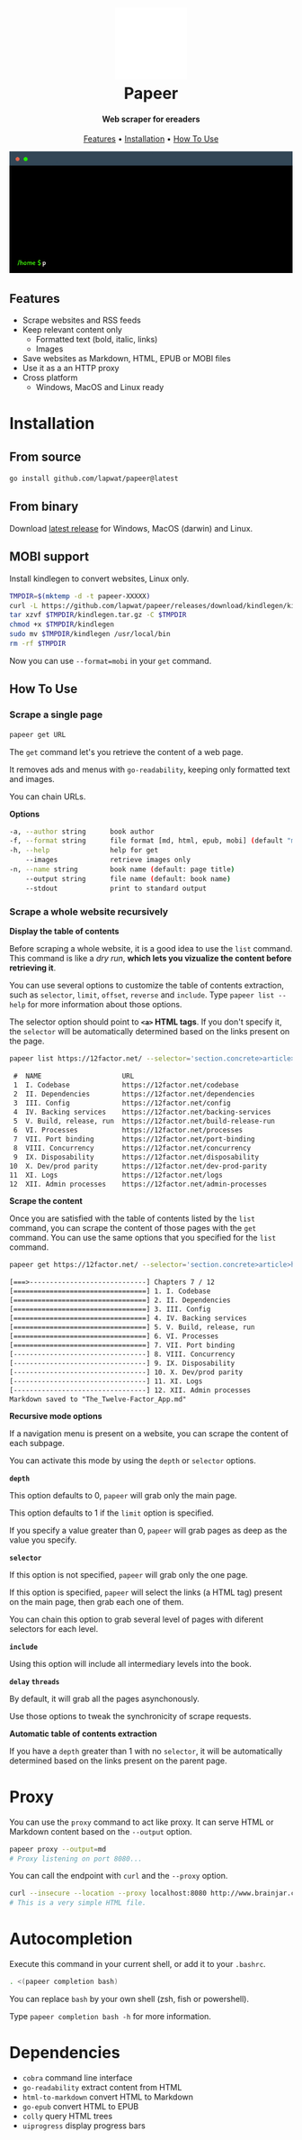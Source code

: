<h1 align="center">
  <img src="logo.png" alt="Papeer">
  <br>
  Papeer
</h1>

<h4 align="center">Web scraper for ereaders</h4>

<p align="center">
  <a href="#features">Features</a> •
  <a href="#installation">Installation</a> •
  <a href="#how-to-use">How To Use</a>
</p>

  <img src="terminal.gif" alt="Papeer">


## Features

* Scrape websites and RSS feeds
* Keep relevant content only
  - Formatted text (bold, italic, links)
  - Images
* Save websites as Markdown, HTML, EPUB or MOBI files
* Use it as a an HTTP proxy
* Cross platform
  - Windows, MacOS and Linux ready

# Installation

## From source

```sh
go install github.com/lapwat/papeer@latest
```

## From binary

Download [latest release](https://github.com/lapwat/papeer/releases/latest) for Windows, MacOS (darwin) and Linux.

## MOBI support

Install kindlegen to convert websites, Linux only.

```sh
TMPDIR=$(mktemp -d -t papeer-XXXXX)
curl -L https://github.com/lapwat/papeer/releases/download/kindlegen/kindlegen_linux_2.6_i386_v2_9.tar.gz > $TMPDIR/kindlegen.tar.gz
tar xzvf $TMPDIR/kindlegen.tar.gz -C $TMPDIR
chmod +x $TMPDIR/kindlegen
sudo mv $TMPDIR/kindlegen /usr/local/bin
rm -rf $TMPDIR
```

Now you can use `--format=mobi` in your `get` command.

## How To Use

### Scrape a single page

```sh
papeer get URL
```

The `get` command let's you retrieve the content of a web page.

It removes ads and menus with `go-readability`, keeping only formatted text and images.

You can chain URLs.

**Options**

```sh
-a, --author string      book author
-f, --format string      file format [md, html, epub, mobi] (default "md")
-h, --help               help for get
    --images             retrieve images only
-n, --name string        book name (default: page title)
    --output string      file name (default: book name)
    --stdout             print to standard output
```

### Scrape a whole website recursively

**Display the table of contents**

Before scraping a whole website, it is a good idea to use the `list` command. This command is like a _dry run_, **which lets you vizualize the content before retrieving it**.

You can use several options to customize the table of contents extraction, such as `selector`, `limit`, `offset`, `reverse` and `include`. Type `papeer list --help` for more information about those options.

The selector option should point to **`<a>` HTML tags**. If you don't specify it, the `selector` will be automatically determined based on the links present on the page.

```sh
papeer list https://12factor.net/ --selector='section.concrete>article>h2>a'
```

```
 #  NAME                    URL                                    
 1  I. Codebase             https://12factor.net/codebase          
 2  II. Dependencies        https://12factor.net/dependencies      
 3  III. Config             https://12factor.net/config            
 4  IV. Backing services    https://12factor.net/backing-services  
 5  V. Build, release, run  https://12factor.net/build-release-run 
 6  VI. Processes           https://12factor.net/processes         
 7  VII. Port binding       https://12factor.net/port-binding      
 8  VIII. Concurrency       https://12factor.net/concurrency       
 9  IX. Disposability       https://12factor.net/disposability     
10  X. Dev/prod parity      https://12factor.net/dev-prod-parity   
11  XI. Logs                https://12factor.net/logs              
12  XII. Admin processes    https://12factor.net/admin-processes
```

**Scrape the content**

Once you are satisfied with the table of contents listed by the `list` command, you can scrape the content of those pages with the `get` command. You can use the same options that you specified for the `list` command.

```sh
papeer get https://12factor.net/ --selector='section.concrete>article>h2>a'
```

```
[===>-----------------------------] Chapters 7 / 12
[=================================] 1. I. Codebase
[=================================] 2. II. Dependencies
[=================================] 3. III. Config
[=================================] 4. IV. Backing services
[=================================] 5. V. Build, release, run
[=================================] 6. VI. Processes
[=================================] 7. VII. Port binding
[---------------------------------] 8. VIII. Concurrency
[---------------------------------] 9. IX. Disposability
[---------------------------------] 10. X. Dev/prod parity
[---------------------------------] 11. XI. Logs
[---------------------------------] 12. XII. Admin processes
Markdown saved to "The_Twelve-Factor_App.md"
```

**Recursive mode options**

If a navigation menu is present on a website, you can scrape the content of each subpage.

You can activate this mode by using the `depth` or `selector` options.

**`depth`**

This option defaults to 0, `papeer` will grab only the main page.

This option defaults to 1 if the `limit` option is specified.

If you specify a value greater than 0, `papeer` will grab pages as deep as the value you specify.

**`selector`**

If this option is not specified, `papeer` will grab only the one page.

If this option is specified, `papeer` will select the links (a HTML tag) present on the main page, then grab each one of them.

You can chain this option to grab several level of pages with diferent selectors for each level.

**`include`**

Using this option will include all intermediary levels into the book.

**`delay` `threads`**

By default, it will grab all the pages asynchonously.

Use those options to tweak the synchronicity of scrape requests.

**Automatic table of contents extraction**

If you have a `depth` greater than 1 with no `selector`, it will be automatically determined based on the links present on the parent page.

# Proxy

You can use the `proxy` command to act like proxy. It can serve HTML or Markdown content based on the `--output` option.

```sh
papeer proxy --output=md
# Proxy listening on port 8080...
```

You can call the endpoint with `curl` and the `--proxy` option.

```sh
curl --insecure --location --proxy localhost:8080 http://www.brainjar.com/java/host/test.html
# This is a very simple HTML file.
```

# Autocompletion

Execute this command in your current shell, or add it to your `.bashrc`.

```sh
. <(papeer completion bash)
```

You can replace `bash` by your own shell (zsh, fish or powershell).

Type `papeer completion bash -h` for more information.

# Dependencies

- `cobra` command line interface
- `go-readability` extract content from HTML
- `html-to-markdown` convert HTML to Markdown
- `go-epub` convert HTML to EPUB
- `colly` query HTML trees
- `uiprogress` display progress bars
